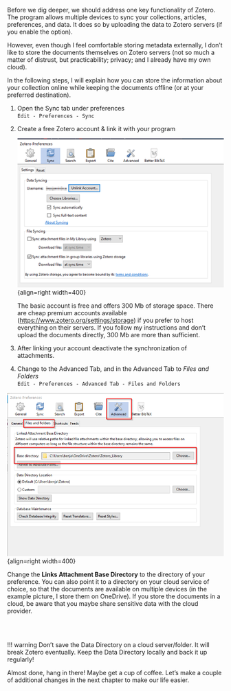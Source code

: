 Before we dig deeper, we should address one key functionality of Zotero. The program allows multiple devices to sync your collections, articles, preferences, and data. It does so by uploading the data to Zotero servers (if you enable the option).

However, even though I feel comfortable storing metadata externally, I don’t like to store the documents themselves on Zotero servers (not so much a matter of distrust, but practicability; privacy; and I already have my own cloud).

In the following steps, I will explain how you can store the information about your collection online while keeping the documents offline (or at your preferred destination).

1. Open the Sync tab under preferences  
    `Edit - Preferences - Sync`

2. Create a free Zotero account & link it with your program

    ![](images/login.png){align=right width=400}

    The basic account is free and offers 300 Mb of storage space. There are cheap premium accounts available (https://www.zotero.org/settings/storage) if you prefer to host everything on their servers. If you follow my instructions and don’t upload the documents directly, 300 Mb are more than sufficient.


3. After linking your account deactivate the synchronization of attachments.

4. Change to the Advanced Tab, and in the Advanced Tab to *Files and Folders*  
`Edit - Preferences - Advanced Tab - Files and Folders`

![](images/04.png){align=right width=400}

Change the **Links Attachment Base Directory** to the directory of your preference. You can also point it to a directory on your cloud service of choice, so that the documents are available on multiple devices (in the example picture, I store them on OneDrive). If you store the documents in a cloud, be aware that you maybe share sensitive data with the cloud provider.

<br>

<br>

!!! warning
    Don’t save the Data Directory on a cloud server/folder. It will break Zotero eventually.
    Keep the Data Directory locally and back it up regularly!

Almost done, hang in there! Maybe get a cup of coffee. Let’s make a couple of additional changes in the next chapter to make our life easier.

